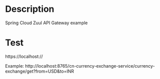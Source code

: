 # Description
Spring Cloud Zuul API Gateway example

# Test

https://localhost:<Api-gateway port>/<application-name>/<resource URI >

   Example: http://localhost:8765/cn-currency-exchange-service/currency-exchange/get?from=USD&to=INR